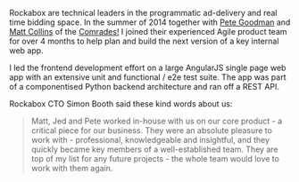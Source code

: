 Rockabox are technical leaders in the programmatic ad-delivery and real time bidding space. In the
summer of 2014 together with [Pete Goodman](http://petegoodman.com/) and
[Matt Collins](http://mcollins.co.uk/) of the [Comrades!](http://www.madebycomrades.com) I joined
their experienced Agile product team for over 4 months to help plan and build the next version of a
key internal web app.

I led the frontend development effort on a large AngularJS single page web app with an extensive
unit and functional / e2e test suite. The app was part of a componentised Python backend
architecture and ran off a REST API.

Rockabox CTO Simon Booth said these kind words about us:

> Matt, Jed and Pete worked in-house with us on our core product - a critical piece for our business. They were an absolute pleasure to work with - professional, knowledgeable and insightful, and they quickly became key members of a well-established team. They are top of my list for any future projects - the whole team would love to work with them again.
